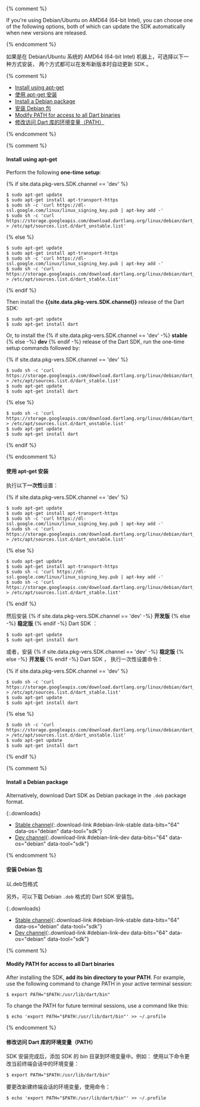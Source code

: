 {% comment %}

If you're using Debian/Ubuntu on AMD64 (64-bit Intel), you can choose one of the
following options, both of which can update the SDK automatically when new
versions are released.

{% endcomment %}

如果是在 Debian/Ubuntu 系统的 AMD64 (64-bit Intel) 机器上，可选择以下一种方式安装，
两个方式都可以在发布新版本时自动更新 SDK 。

{% comment %}

- [Install using apt-get](#install-using-apt-get)
- [使用 apt-get 安装](#%E4%BD%BF%E7%94%A8-apt-get-%E5%AE%89%E8%A3%85)
- [Install a Debian package](#install-a-debian-package)
- [安装 Debian 包](#%E5%AE%89%E8%A3%85-debian-%E5%8C%85)
- [Modify PATH for access to all Dart binaries](#modify-path-for-access-to-all-dart-binaries)
- [修改访问 Dart 库的环境变量（PATH）](#%E4%BF%AE%E6%94%B9%E8%AE%BF%E9%97%AE-dart-%E5%BA%93%E7%9A%84%E7%8E%AF%E5%A2%83%E5%8F%98%E9%87%8Fpath)

{% endcomment %}

{% comment %}

#### Install using apt-get

Perform the following **one-time setup**:

{% if site.data.pkg-vers.SDK.channel == 'dev' %}
```terminal
$ sudo apt-get update
$ sudo apt-get install apt-transport-https
$ sudo sh -c 'curl https://dl-ssl.google.com/linux/linux_signing_key.pub | apt-key add -'
$ sudo sh -c 'curl https://storage.googleapis.com/download.dartlang.org/linux/debian/dart_unstable.list > /etc/apt/sources.list.d/dart_unstable.list'
```
{% else %}
```terminal
$ sudo apt-get update
$ sudo apt-get install apt-transport-https
$ sudo sh -c 'curl https://dl-ssl.google.com/linux/linux_signing_key.pub | apt-key add -'
$ sudo sh -c 'curl https://storage.googleapis.com/download.dartlang.org/linux/debian/dart_stable.list > /etc/apt/sources.list.d/dart_stable.list'
```
{% endif %}

Then install the
**{{site.data.pkg-vers.SDK.channel}}**
release of the Dart SDK:

```terminal
$ sudo apt-get update
$ sudo apt-get install dart
```

Or, to install the
{% if site.data.pkg-vers.SDK.channel == 'dev' -%}
**stable**
{% else -%}
**dev**
{% endif -%}
release of the Dart SDK,
run the one-time setup commands followed by:

{% if site.data.pkg-vers.SDK.channel == 'dev' %}
```terminal
$ sudo sh -c 'curl https://storage.googleapis.com/download.dartlang.org/linux/debian/dart_stable.list > /etc/apt/sources.list.d/dart_stable.list'
$ sudo apt-get update
$ sudo apt-get install dart
```
{% else %}
```terminal
$ sudo sh -c 'curl https://storage.googleapis.com/download.dartlang.org/linux/debian/dart_unstable.list > /etc/apt/sources.list.d/dart_unstable.list'
$ sudo apt-get update
$ sudo apt-get install dart
```
{% endif %}

{% endcomment %}

#### 使用 apt-get 安装

执行以下**一次性**设置：

{% if site.data.pkg-vers.SDK.channel == 'dev' %}
```terminal
$ sudo apt-get update
$ sudo apt-get install apt-transport-https
$ sudo sh -c 'curl https://dl-ssl.google.com/linux/linux_signing_key.pub | apt-key add -'
$ sudo sh -c 'curl https://storage.googleapis.com/download.dartlang.org/linux/debian/dart_unstable.list > /etc/apt/sources.list.d/dart_unstable.list'
```
{% else %}
```terminal
$ sudo apt-get update
$ sudo apt-get install apt-transport-https
$ sudo sh -c 'curl https://dl-ssl.google.com/linux/linux_signing_key.pub | apt-key add -'
$ sudo sh -c 'curl https://storage.googleapis.com/download.dartlang.org/linux/debian/dart_stable.list > /etc/apt/sources.list.d/dart_stable.list'
```
{% endif %}

然后安装
{% if site.data.pkg-vers.SDK.channel == 'dev' -%}
**开发版**
{% else -%}
**稳定版**
{% endif -%}
Dart SDK ：

```terminal
$ sudo apt-get update
$ sudo apt-get install dart
```

或者，安装
{% if site.data.pkg-vers.SDK.channel == 'dev' -%}
**稳定版**
{% else -%}
**开发板**
{% endif -%}
Dart SDK ，
执行一次性设置命令：

{% if site.data.pkg-vers.SDK.channel == 'dev' %}
```terminal
$ sudo sh -c 'curl https://storage.googleapis.com/download.dartlang.org/linux/debian/dart_stable.list > /etc/apt/sources.list.d/dart_stable.list'
$ sudo apt-get update
$ sudo apt-get install dart
```
{% else %}
```terminal
$ sudo sh -c 'curl https://storage.googleapis.com/download.dartlang.org/linux/debian/dart_unstable.list > /etc/apt/sources.list.d/dart_unstable.list'
$ sudo apt-get update
$ sudo apt-get install dart
```
{% endif %}


{% comment %}

#### Install a Debian package

Alternatively, download Dart SDK as Debian package in the `.deb` package format.

{:.downloads}
- [Stable channel](#){:.download-link #debian-link-stable
  data-bits="64" data-os="debian" data-tool="sdk"}
- [Dev channel](#){:.download-link #debian-link-dev
  data-bits="64" data-os="debian" data-tool="sdk"}

{% endcomment %}


#### 安装 Debian 包

以.deb包格式

另外，可以下载 Debian `.deb` 格式的 Dart SDK 安装包。

{:.downloads}
- [Stable channel](#){:.download-link #debian-link-stable
  data-bits="64" data-os="debian" data-tool="sdk"}
- [Dev channel](#){:.download-link #debian-link-dev
  data-bits="64" data-os="debian" data-tool="sdk"}


{% comment %}

#### Modify PATH for access to all Dart binaries

After installing the SDK, **add its bin directory to your PATH**. For example,
use the following command to change PATH in your active terminal session:

```terminal
$ export PATH="$PATH:/usr/lib/dart/bin"
```

To change the PATH for future terminal sessions, use a command like this:

```terminal
$ echo 'export PATH="$PATH:/usr/lib/dart/bin"' >> ~/.profile
```

{% endcomment %}


#### 修改访问 Dart 库的环境变量（PATH）

SDK 安装完成后，添加 SDK 的 bin 目录到环境变量中。例如：
使用以下命令更改当前终端会话中的环境变量：

```terminal
$ export PATH="$PATH:/usr/lib/dart/bin"
```

要更改新建终端会话的环境变量，使用命令：

```terminal
$ echo 'export PATH="$PATH:/usr/lib/dart/bin"' >> ~/.profile
```
